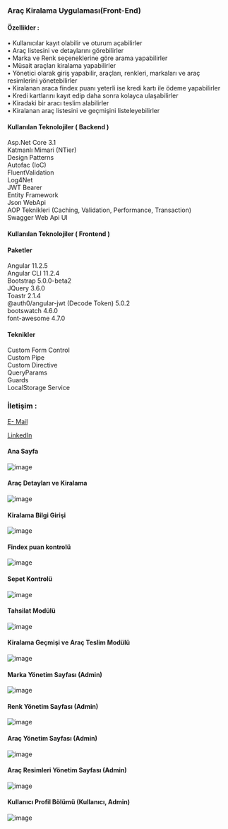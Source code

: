 <h3>Araç Kiralama Uygulaması(Front-End)</h3>

<h4>Özellikler :</h4>

• Kullanıcılar kayıt olabilir ve oturum açabilirler</br>
• Araç listesini ve detaylarını görebilirler</br>
• Marka ve Renk seçeneklerine göre arama yapabilirler</br>
• Müsait araçları kiralama yapabilirler</br>
• Yönetici olarak giriş yapabilir, araçları, renkleri, markaları ve araç resimlerini yönetebilirler</br>
• Kiralanan araca findex puanı yeterli ise kredi kartı ile ödeme yapabilirler</br>
• Kredi kartlarını kayıt edip daha sonra kolayca ulaşabilirler</br>
• Kiradaki bir aracı teslim alabilirler</br>
• Kiralanan araç listesini ve geçmişini listeleyebilirler</br>


<h4>Kullanılan Teknolojiler ( Backend )</h4>


Asp.Net Core 3.1</br>
Katmanlı Mimari (NTier)</br>
Design Patterns</br>
Autofac (IoC)</br>
FluentValidation</br>
Log4Net</br>
JWT Bearer</br>
Entity Framework</br>
Json WebApi</br>
AOP Teknikleri (Caching, Validation, Performance, Transaction)</br>
Swagger Web Api UI</br>



<h4>Kullanılan Teknolojiler ( Frontend )</h4>


<h4>Paketler</h4>

Angular 11.2.5</br>
Angular CLI 11.2.4</br>
Bootstrap 5.0.0-beta2</br>
JQuery 3.6.0</br>
Toastr 2.1.4</br>
@auth0/angular-jwt (Decode Token) 5.0.2</br>
bootswatch 4.6.0</br>
font-awesome 4.7.0</br>

<h4>Teknikler</h4>

Custom Form Control</br>
Custom Pipe</br>
Custom Directive</br>
QueryParams</br>
Guards</br>
LocalStorage Service</br>


<h3>İletişim :</h3>

<p><a href="mailto:tuxposta@gmail.com">E- Mail</a></p>
<p><a href="www.linkedin.com/in/ahmet-erdogan-2020">LinkedIn</a></p>  


<h4>Ana Sayfa</h4>

![image](https://user-images.githubusercontent.com/193318/114316808-d8da5700-9b0d-11eb-844b-5dbf26f9cf2b.png)



<h4>Araç Detayları ve Kiralama</h4>

![image](https://user-images.githubusercontent.com/193318/114316852-1808a800-9b0e-11eb-8943-8e42ef0a1af5.png)



<h4>Kiralama Bilgi Girişi</h4>

![image](https://user-images.githubusercontent.com/193318/114271948-a13fb200-9a1c-11eb-96c6-73b04bbc1ef6.png)



<h4>Findex puan kontrolü</h4>

![image](https://user-images.githubusercontent.com/193318/114320402-7a69a480-9b1e-11eb-8720-1da89efeabf3.png)



<h4>Sepet Kontrolü</h4>

![image](https://user-images.githubusercontent.com/193318/114320490-cb799880-9b1e-11eb-8882-dd5cddd31065.png)



<h4>Tahsilat Modülü</h4>

![image](https://user-images.githubusercontent.com/193318/114264004-14333380-99f1-11eb-8f94-612b342c7cdb.png)



<h4>Kiralama Geçmişi ve Araç Teslim Modülü</h4>

![image](https://user-images.githubusercontent.com/193318/114317128-4dfa5c00-9b0f-11eb-927b-262e2478cbe0.png)



<h4>Marka Yönetim Sayfası (Admin)</h4>

![image](https://user-images.githubusercontent.com/193318/114316937-67e76f00-9b0e-11eb-807c-a1305aff3752.png)



<h4>Renk Yönetim Sayfası (Admin)</h4>

![image](https://user-images.githubusercontent.com/193318/114316955-79c91200-9b0e-11eb-89cd-2cb3557c2d8d.png)



<h4>Araç Yönetim Sayfası (Admin)</h4>

![image](https://user-images.githubusercontent.com/193318/114316969-8fd6d280-9b0e-11eb-9910-7cd0f0805380.png)



<h4>Araç Resimleri Yönetim Sayfası (Admin)</h4>

![image](https://user-images.githubusercontent.com/193318/114317057-f0660f80-9b0e-11eb-83cb-baf21a6032c6.png)



<h4>Kullanıcı Profil Bölümü (Kullanıcı, Admin)</h4>

![image](https://user-images.githubusercontent.com/193318/114264106-acc9b380-99f1-11eb-908c-e0b0d1c68bd6.png)


